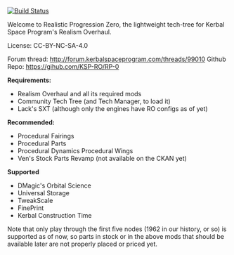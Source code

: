 [![Build Status](https://travis-ci.org/KSP-RO/RP-0.svg?branch=master)](https://travis-ci.org/KSP-RO/RP-0)

Welcome to Realistic Progression Zero, the lightweight tech-tree for Kerbal Space Program's Realism Overhaul.

License: CC-BY-NC-SA-4.0

Forum thread: http://forum.kerbalspaceprogram.com/threads/99010
Github Repo:  https://gihub.com/KSP-RO/RP-0

**Requirements:**
- Realism Overhaul and all its required mods
- Community Tech Tree (and Tech Manager, to load it)
- Lack's SXT (although only the engines have RO configs as of yet)

**Recommended:**
- Procedural Fairings
- Procedural Parts
- Procedural Dynamics Procedural Wings
- Ven's Stock Parts Revamp (not available on the CKAN yet)

**Supported**
- DMagic's Orbital Science
- Universal Storage
- TweakScale
- FinePrint
- Kerbal Construction Time

Note that only play through the first five nodes (1962 in our history, or so) is supported as of now, so parts in stock or in the above mods that should be available later are not properly placed or priced yet.
